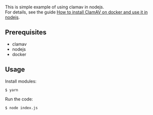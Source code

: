 This is simple example of using clamav in nodejs.  
For details, see the guide [How to install ClamAV on docker and use it in nodejs](https://surfharu.github.io/posts/tool-1/).

## Prerequisites
- clamav
- nodejs
- docker

## Usage
Install modules:
```console
$ yarn
```

Run the code:
```console
$ node index.js
```